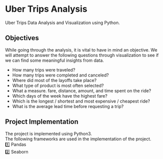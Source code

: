 # Uber Trips Analysis
Uber Trips Data Analysis and Visualization using Python.

## Objectives
While going through the analysis, it is vital to have in mind an objective. We will attempt to answer the following questions through visualization to see if we can find some meaningful insights from data.
* How many trips were traveled?
* How many trips were completed and canceled?
* Where did most of the layoffs take place?
* What type of product is most often selected?
* What a measure. fare, distance, amount, and time spent on the ride?
* Which days of the week have the highest fare?
* Which is the longest / shortest and most expensive / cheapest ride?
* What is the average lead time before requesting a trip?

## Project Implementation
The project is implemented using Python3.<br>
The following frameworks are used in the implementation of the project.<br>
1️⃣ Pandas<br>
2️⃣ Seaborn